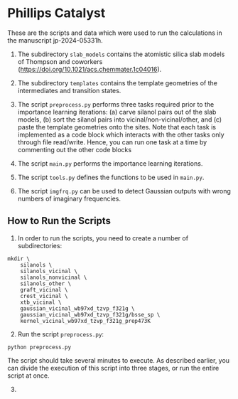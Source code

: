 # Phillips Catalyst

These are the scripts and data which were used to run the calculations in the manuscript jp-2024-05331h.

1. The subdirectory `slab_models` contains the atomistic silica slab models of Thompson and coworkers (https://doi.org/10.1021/acs.chemmater.1c04016).

2. The subdirectory `templates` contains the template geometries of the intermediates and transition states.

3. The script `preprocess.py` performs three tasks required prior to the importance learning iterations: (a) carve silanol pairs out of the slab models, (b) sort the silanol pairs into vicinal/non-vicinal/other, and (c) paste the template geometries onto the sites. Note that each task is implemented as a code block which interacts with the other tasks only through file read/write. Hence, you can run one task at a time by commenting out the other code blocks

4. The script `main.py` performs the importance learning iterations.

5. The script `tools.py` defines the functions to be used in `main.py`.

6. The script `imgfrq.py` can be used to detect Gaussian outputs with wrong numbers of imaginary frequencies.

## How to Run the Scripts

1. In order to run the scripts, you need to create a number of subdirectories:
```
mkdir \
    silanols \
    silanols_vicinal \
    silanols_nonvicinal \
    silanols_other \
    graft_vicinal \
    crest_vicinal \
    xtb_vicinal \
    gaussian_vicinal_wb97xd_tzvp_f321g \
    gaussian_vicinal_wb97xd_tzvp_f321g/bsse_sp \
    kernel_vicinal_wb97xd_tzvp_f321g_prep473K
```

2. Run the script `preprocess.py`:
```
python preprocess.py
```
The script should take several minutes to execute. As described earlier, you can divide the execution of this script into three stages, or run the entire script at once.

3. 






